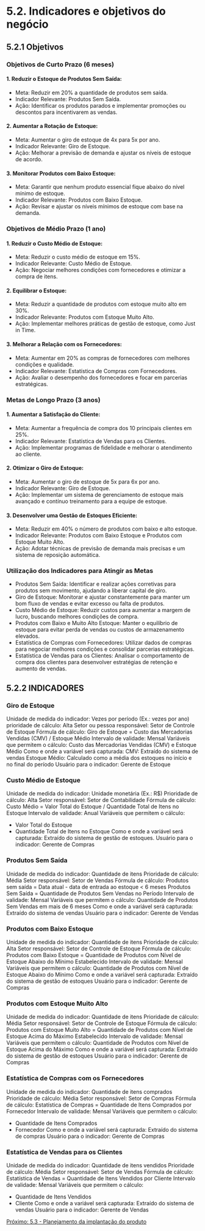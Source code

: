 # 5.2. Indicadores e objetivos do negócio

## 5.2.1 Objetivos 
### Objetivos de Curto Prazo (6 meses) 
#### 1. Reduzir o Estoque de Produtos Sem Saída:
- Meta: Reduzir em 20% a quantidade de produtos sem saída.
- Indicador Relevante: Produtos Sem Saída.
- Ação: Identificar os produtos parados e implementar promoções ou descontos para incentivarem as vendas.

#### 2. Aumentar a Rotação de Estoque:
- Meta: Aumentar o giro de estoque de 4x para 5x por ano.
- Indicador Relevante: Giro de Estoque.
- Ação: Melhorar a previsão de demanda e ajustar os níveis de estoque de acordo.

#### 3. Monitorar Produtos com Baixo Estoque:
- Meta: Garantir que nenhum produto essencial fique abaixo do nível mínimo de estoque.
- Indicador Relevante: Produtos com Baixo Estoque.
- Ação: Revisar e ajustar os níveis mínimos de estoque com base na demanda.

### Objetivos de Médio Prazo (1 ano)
#### 1. Reduzir o Custo Médio de Estoque:
- Meta: Reduzir o custo médio de estoque em 15%.
- Indicador Relevante: Custo Médio de Estoque.
- Ação: Negociar melhores condições com fornecedores e otimizar a compra de itens.

#### 2. Equilibrar o Estoque:
- Meta: Reduzir a quantidade de produtos com estoque muito alto em 30%.
- Indicador Relevante: Produtos com Estoque Muito Alto.
- Ação: Implementar melhores práticas de gestão de estoque, como Just in Time.

#### 3. Melhorar a Relação com os Fornecedores:
- Meta: Aumentar em 20% as compras de fornecedores com melhores condições e qualidade.
- Indicador Relevante: Estatística de Compras com Fornecedores.
- Ação: Avaliar o desempenho dos fornecedores e focar em parcerias estratégicas.

### Metas de Longo Prazo (3 anos)
#### 1. Aumentar a Satisfação do Cliente:
- Meta: Aumentar a frequência de compra dos 10 principais clientes em 25%.
- Indicador Relevante: Estatística de Vendas para os Clientes.
- Ação: Implementar programas de fidelidade e melhorar o atendimento ao cliente.

#### 2. Otimizar o Giro de Estoque:
- Meta: Aumentar o giro de estoque de 5x para 6x por ano.
- Indicador Relevante: Giro de Estoque.
- Ação: Implementar um sistema de gerenciamento de estoque mais avançado e contínuo treinamento para a equipe de estoque.

#### 3. Desenvolver uma Gestão de Estoques Eficiente:
- Meta: Reduzir em 40% o número de produtos com baixo e alto estoque.
- Indicador Relevante: Produtos com Baixo Estoque e Produtos com Estoque Muito Alto.
- Ação: Adotar técnicas de previsão de demanda mais precisas e um sistema de reposição automática.

### Utilização dos Indicadores para Atingir as Metas
- Produtos Sem Saída: Identificar e realizar ações corretivas para produtos sem movimento, ajudando a liberar capital de giro.
- Giro de Estoque: Monitorar e ajustar constantemente para manter um bom fluxo de vendas e evitar excesso ou falta de produtos.
- Custo Médio de Estoque: Reduzir custos para aumentar a margem de lucro, buscando melhores condições de compra.
- Produtos com Baixo e Muito Alto Estoque: Manter o equilíbrio de estoque para evitar perda de vendas ou custos de armazenamento elevados.
- Estatística de Compras com Fornecedores: Utilizar dados de compras para negociar melhores condições e consolidar parcerias estratégicas.
- Estatística de Vendas para os Clientes: Analisar o comportamento de compra dos clientes para desenvolver estratégias de retenção e aumento de vendas.

## 5.2.2 INDICADORES 
### Giro de Estoque
Unidade de medida do indicador:  Vezes por período (Ex.: vezes por ano)
prioridade de cálculo: Alta
Setor ou pessoa responsável: Setor de Controle de Estoque
Fórmula de cálculo: Giro de Estoque = Custo das Mercadorias Vendidas (CMV) / Estoque Médio
Intervalo de validade: Mensal
Variáveis que permitem o cálculo: Custo das Mercadorias Vendidas (CMV) e Estoque Médio
Como e onde a variável será capturada: CMV: Extraído do sistema de vendas
Estoque Médio: Calculado como a média dos estoques no início e no final do período
Usuário para o indicador: Gerente de Estoque

### Custo Médio de Estoque
Unidade de medida do indicador: Unidade monetária (Ex.: R$)
Prioridade de cálculo: Alta
Setor responsável: Setor de Contabilidade
Fórmula de cálculo: Custo Médio = Valor Total do Estoque / Quantidade Total de Itens no Estoque
Intervalo de validade: Anual
Variáveis que permitem o cálculo:
- Valor Total do Estoque
- Quantidade Total de Itens no Estoque
Como e onde a variável será capturada: Extraído do sistema de gestão de estoques. 
Usuário para o indicador: Gerente de Compras

### Produtos Sem Saída
Unidade de medida do indicador: Quantidade de itens
Prioridade de cálculo: Média
Setor responsável: Setor de Vendas
Fórmula de cálculo: Produtos sem saída = Data atual - data de entrada ao estoque < 6 meses
Produtos Sem Saída = Quantidade de Produtos Sem Vendas no Período
Intervalo de validade: Mensal
Variáveis que permitem o cálculo: Quantidade de Produtos Sem Vendas em mais de 6 meses
Como e onde a variável será capturada: Extraído do sistema de vendas
Usuário para o indicador: Gerente de Vendas

### Produtos com Baixo Estoque
Unidade de medida do indicador: Quantidade de itens
Prioridade de cálculo: Alta
Setor responsável: Setor de Controle de Estoque
Fórmula de cálculo: Produtos com Baixo Estoque = Quantidade de Produtos com Nível de Estoque Abaixo do Mínimo Estabelecido
Intervalo de validade: Mensal
Variáveis que permitem o cálculo: Quantidade de Produtos com Nível de Estoque Abaixo do Mínimo
Como e onde a variável será capturada: Extraído do sistema de gestão de estoques
Usuário para o indicador: Gerente de Compras

### Produtos com Estoque Muito Alto
Unidade de medida do indicador: Quantidade de itens
Prioridade de cálculo: Média
Setor responsável: Setor de Controle de Estoque
Fórmula de cálculo: Produtos com Estoque Muito Alto = Quantidade de Produtos com Nível de Estoque Acima do Máximo Estabelecido
Intervalo de validade: Mensal
Variáveis que permitem o cálculo: Quantidade de Produtos com Nível de Estoque Acima do Máximo
Como e onde a variável será capturada: Extraído do sistema de gestão de estoques
Usuário para o indicador: Gerente de Compras

### Estatística de Compras com os Fornecedores
Unidade de medida do indicador: Quantidade de itens comprados
Prioridade de cálculo: Média
Setor responsável: Setor de Compras
Fórmula de cálculo: Estatística de Compras = Quantidade de Itens Comprados por Fornecedor
Intervalo de validade: Mensal
Variáveis que permitem o cálculo:
- Quantidade de Itens Comprados
- Fornecedor
Como e onde a variável será capturada: Extraído do sistema de compras
Usuário para o indicador: Gerente de Compras

### Estatística de Vendas para os Clientes
Unidade de medida do indicador: Quantidade de itens vendidos
Prioridade de cálculo: Média
Setor responsável: Setor de Vendas
Fórmula de cálculo: Estatística de Vendas = Quantidade de Itens Vendidos por Cliente
Intervalo de validade: Mensal
Variáveis que permitem o cálculo:
- Quantidade de Itens Vendidos
- Cliente
Como e onde a variável será capturada: Extraído do sistema de vendas
Usuário para o indicador: Gerente de Vendas

[Próximo: 5.3 - Planejamento da implantação do produto](5.3-Planejamento-da-implantacao-do-produto.md)